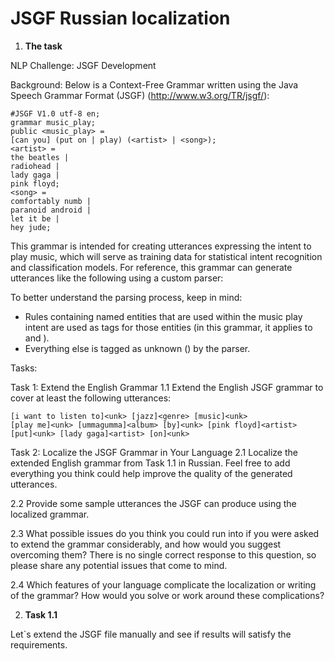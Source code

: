 # JSGF Russian localization

1. **The task**

NLP Challenge: JSGF Development

Background:
Below is a Context-Free Grammar written using the Java Speech Grammar Format (JSGF) (http://www.w3.org/TR/jsgf/):
~~~
#JSGF V1.0 utf-8 en;
grammar music_play;
public <music_play> =
[can you] (put on | play) (<artist> | <song>);
<artist> =
the beatles |
radiohead |
lady gaga |
pink floyd;
<song> =
comfortably numb |
paranoid android |
let it be |
hey jude;
~~~

This grammar is intended for creating utterances expressing the intent to play music, which will serve as training data for statistical intent recognition and classification models. For reference, this grammar can generate utterances like the following using a custom parser:

To better understand the parsing process, keep in mind:

- Rules containing named entities that are used within the music play intent are used as tags for those entities (in this grammar, it applies to <artist> and <song>).
- Everything else is tagged as unknown (<unk>) by the parser.

Tasks:

Task 1: Extend the English Grammar
1.1 Extend the English JSGF grammar to cover at least the following utterances:
~~~
[i want to listen to]<unk> [jazz]<genre> [music]<unk>
[play me]<unk> [ummagumma]<album> [by]<unk> [pink floyd]<artist>
[put]<unk> [lady gaga]<artist> [on]<unk>
~~~

Task 2: Localize the JSGF Grammar in Your Language
2.1 Localize the extended English grammar from Task 1.1 in Russian. Feel free to add everything you think could help improve the quality of the generated utterances.

2.2 Provide some sample utterances the JSGF can produce using the localized grammar.

2.3 What possible issues do you think you could run into if you were asked to extend the grammar considerably, and how would you suggest overcoming them? There is no single correct response to this question, so please share any potential issues that come to mind.

2.4 Which features of your language complicate the localization or writing of the grammar? How would you solve or work around these complications?

2. **Task 1.1**

Let`s extend the JSGF file manually and see if results will satisfy the requirements.
   


